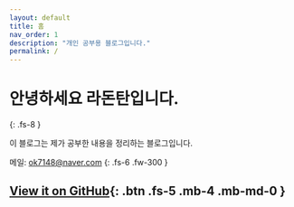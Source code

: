 ```yaml
---
layout: default
title: 홈
nav_order: 1
description: "개인 공부용 블로그입니다."
permalink: /
---
```

# 안녕하세요 라돈탄입니다.
{: .fs-8 }

이 블로그는 제가 공부한 내용을 정리하는 블로그입니다.  

메일: ok7148@naver.com
{: .fs-6 .fw-300 }

[View it on GitHub](https://github.com/jjsok73379/jjsok73379.github.io.git){: .btn .fs-5 .mb-4 .mb-md-0 }
---  